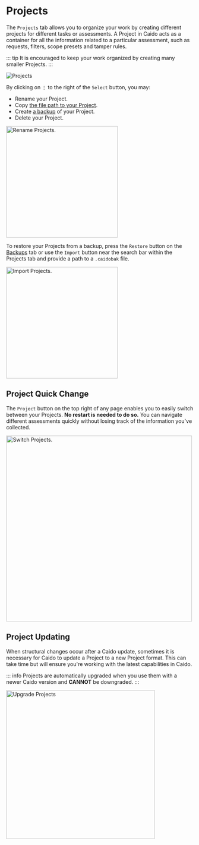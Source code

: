 # Projects

The `Projects` tab allows you to organize your work by creating different projects for different tasks or assessments. A Project in Caido acts as a container for all the information related to a particular assessment, such as requests, filters, scope presets and tamper rules.

::: tip
It is encouraged to keep your work organized by creating many smaller Projects.
:::

<img alt="Projects" src="/_images/projects_page.png">

By clicking on `⋮` to the right of the `Select` button, you may:

- Rename your Project.
- Copy [the file path to your Project](/concepts/internals/files.md).
- Create [a backup](/reference/features/workspace/backups.md) of your Project.
- Delete your Project.

<img width="300" alt="Rename Projects." src="/_images/projects_rename.png" center>

To restore your Projects from a backup, press the `Restore` button on the [Backups](/reference/features/workspace/backups.md) tab or use the `Import` button near the search bar within the Projects tab and provide a path to a `.caidobak` file.

<img width="300" alt="Import Projects." src="/_images/projects_import.png" center>

## Project Quick Change

The `Project` button on the top right of any page enables you to easily switch between your Projects. **No restart is needed to do so.** You can navigate different assessments quickly without losing track of the information you've collected.

<img width="500" alt="Switch Projects." src="/_images/projects_switch.png" center>

## Project Updating

When structural changes occur after a Caido update, sometimes it is necessary for Caido to update a Project to a new Project format. This can take time but will ensure you're working with the latest capabilities in Caido.

::: info
Projects are automatically upgraded when you use them with a newer Caido version and **CANNOT** be downgraded.
:::

<img width="400" alt="Upgrade Projects" src="/_images/projects_upgrade.png" center>
